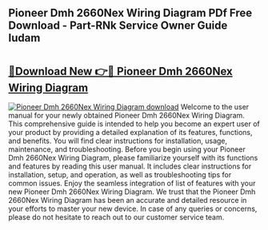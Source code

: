 ## Pioneer Dmh 2660Nex Wiring Diagram PDf Free Download - Part-RNk Service Owner Guide Iudam

# <h2><a href="http://dfrz4l.blite.top/?on=Pioneer+Dmh+2660Nex+Wiring+Diagram">🔗Download New 👉🔴 Pioneer Dmh 2660Nex Wiring Diagram</a></h2>

[![Pioneer Dmh 2660Nex Wiring Diagram download](https://i.imgur.com/lujVjoI.png)](http://dfrz4l.blite.top/?on=Pioneer+Dmh+2660Nex+Wiring+Diagram)
Welcome to the user manual for your newly obtained Pioneer Dmh 2660Nex Wiring Diagram. This comprehensive guide is intended to help you become an expert user of your product by providing a detailed explanation of its features, functions, and benefits. You will find clear instructions for installation, usage, maintenance, and troubleshooting. Before you begin using your Pioneer Dmh 2660Nex Wiring Diagram, please familiarize yourself with its functions and features by reading this user manual. It includes clear instructions for installation, setup, and operation, as well as troubleshooting tips for common issues. Enjoy the seamless integration of list of features with your new Pioneer Dmh 2660Nex Wiring Diagram. We trust that the Pioneer Dmh 2660Nex Wiring Diagram has been an accurate and detailed resource in your efforts to master your new device. In case of any queries or concerns, please do not hesitate to reach out to our customer service team.
